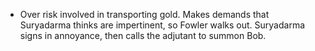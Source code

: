 - Over risk involved in transporting gold. Makes demands that Suryadarma thinks are impertinent, so Fowler walks out. Suryadarma signs in annoyance, then  calls the adjutant to summon Bob.   